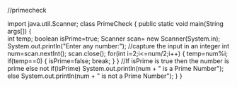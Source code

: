 //primecheck

import java.util.Scanner;
class PrimeCheck
{
   public static void main(String args[])
   {		
	int temp;
	boolean isPrime=true;
	Scanner scan= new Scanner(System.in);
	System.out.println("Enter any number:");
	//capture the input in an integer
	int num=scan.nextInt();
        scan.close();
	for(int i=2;i<=num/2;i++)
	{
           temp=num%i;
	   if(temp==0)
	   {
	      isPrime=false;
	      break;
	   }
	}
	//If isPrime is true then the number is prime else not
	if(isPrime)
	   System.out.println(num + " is a Prime Number");
	else
	   System.out.println(num + " is not a Prime Number");
   }
}
